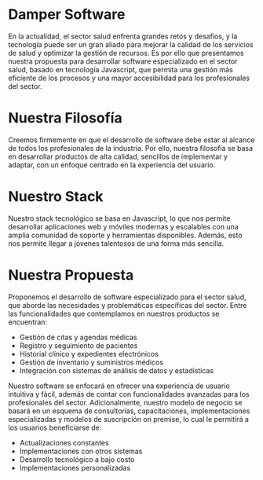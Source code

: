 # Damper Software
En la actualidad, el sector salud enfrenta grandes retos y desafíos, y la tecnología puede ser un gran aliado para mejorar la calidad de los servicios de salud y optimizar la gestión de recursos. Es por ello que presentamos nuestra propuesta para desarrollar software especializado en el sector salud, basado en tecnología Javascript, que permita una gestión más eficiente de los procesos y una mayor accesibilidad para los profesionales del sector.

# Nuestra Filosofía
Creemos firmemente en que el desarrollo de software debe estar al alcance de todos los profesionales de la industria. Por ello, nuestra filosofía se basa en desarrollar productos de alta calidad, sencillos de implementar y adaptar, con un enfoque centrado en la experiencia del usuario.

# Nuestro Stack
Nuestro stack tecnológico se basa en Javascript, lo que nos permite desarrollar aplicaciones web y móviles modernas y escalables con una amplia comunidad de soporte y herramientas disponibles. Además, esto nos permite llegar a jóvenes talentosos de una forma más sencilla.

# Nuestra Propuesta
Proponemos el desarrollo de software especializado para el sector salud, que aborde las necesidades y problemáticas específicas del sector. Entre las funcionalidades que contemplamos en nuestros productos se encuentran:

- Gestión de citas y agendas médicas
- Registro y seguimiento de pacientes
- Historial clínico y expedientes electrónicos
- Gestión de inventario y suministros médicos
- Integración con sistemas de análisis de datos y estadísticas

Nuestro software se enfocará en ofrecer una experiencia de usuario intuitiva y fácil, además de contar con funcionalidades avanzadas para los profesionales del sector. Adicionalmente, nuestro modelo de negocio se basará en un esquema de consultorías, capacitaciones, implementaciones especializadas y modelos de suscripción on premise, lo cual le permitirá a los usuarios beneficiarse de: 

 - Actualizaciones constantes
 - Implementaciones con otros sistemas
 - Desarrollo tecnológico a bajo costo
 - Implementaciones personalizadas
